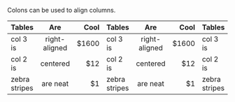 Colons can be used to align columns.

| Tables        | Are           | Cool  | Tables        | Are           | Cool  | Tables        | Are           | Cool  | Tables        | Are           | Cool  | Tables        | Are           | Cool  | Tables        | Are           | Cool  | Tables        | Are           | Cool  | Tables        | Are           | Cool  |
| ------------- |:-------------:| -----:| ------------- |:-------------:| -----:| ------------- |:-------------:| -----:| ------------- |:-------------:| -----:| ------------- |:-------------:| -----:| ------------- |:-------------:| -----:| ------------- |:-------------:| -----:| ------------- |:-------------:| -----:|
| col 3 is      | right-aligned | $1600 | col 3 is      | right-aligned | $1600 | col 3 is      | right-aligned | $1600 | col 3 is      | right-aligned | $1600 | col 3 is      | right-aligned | $1600 | col 3 is      | right-aligned | $1600 | col 3 is      | right-aligned | $1600 | col 3 is      | right-aligned | $1600 |
| col 2 is      | centered      |   $12 | col 2 is      | centered      |   $12 | col 2 is      | centered      |   $12 | col 2 is      | centered      |   $12 | col 2 is      | centered      |   $12 | col 2 is      | centered      |   $12 | col 2 is      | centered      |   $12 | col 2 is      | centered      |   $12 |
| zebra stripes | are neat      |    $1 | zebra stripes | are neat      |    $1 | zebra stripes | are neat      |    $1 | zebra stripes | are neat      |    $1 | zebra stripes | are neat      |    $1 | zebra stripes | are neat      |    $1 | zebra stripes | are neat      |    $1 | zebra stripes | are neat      |    $1 |
